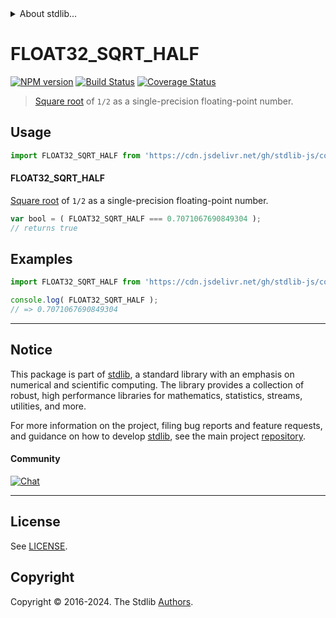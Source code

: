 <!--

@license Apache-2.0

Copyright (c) 2024 The Stdlib Authors.

Licensed under the Apache License, Version 2.0 (the "License");
you may not use this file except in compliance with the License.
You may obtain a copy of the License at

   http://www.apache.org/licenses/LICENSE-2.0

Unless required by applicable law or agreed to in writing, software
distributed under the License is distributed on an "AS IS" BASIS,
WITHOUT WARRANTIES OR CONDITIONS OF ANY KIND, either express or implied.
See the License for the specific language governing permissions and
limitations under the License.

-->


<details>
  <summary>
    About stdlib...
  </summary>
  <p>We believe in a future in which the web is a preferred environment for numerical computation. To help realize this future, we've built stdlib. stdlib is a standard library, with an emphasis on numerical and scientific computation, written in JavaScript (and C) for execution in browsers and in Node.js.</p>
  <p>The library is fully decomposable, being architected in such a way that you can swap out and mix and match APIs and functionality to cater to your exact preferences and use cases.</p>
  <p>When you use stdlib, you can be absolutely certain that you are using the most thorough, rigorous, well-written, studied, documented, tested, measured, and high-quality code out there.</p>
  <p>To join us in bringing numerical computing to the web, get started by checking us out on <a href="https://github.com/stdlib-js/stdlib">GitHub</a>, and please consider <a href="https://opencollective.com/stdlib">financially supporting stdlib</a>. We greatly appreciate your continued support!</p>
</details>

# FLOAT32_SQRT_HALF

[![NPM version][npm-image]][npm-url] [![Build Status][test-image]][test-url] [![Coverage Status][coverage-image]][coverage-url] <!-- [![dependencies][dependencies-image]][dependencies-url] -->

> [Square root][@stdlib/math/base/special/sqrtf] of `1/2` as a single-precision floating-point number.



<section class="usage">

## Usage

```javascript
import FLOAT32_SQRT_HALF from 'https://cdn.jsdelivr.net/gh/stdlib-js/constants-float32-sqrt-half@deno/mod.js';
```

#### FLOAT32_SQRT_HALF

[Square root][@stdlib/math/base/special/sqrtf] of `1/2` as a single-precision floating-point number.

```javascript
var bool = ( FLOAT32_SQRT_HALF === 0.7071067690849304 );
// returns true
```

</section>

<!-- /.usage -->

<section class="examples">

## Examples

<!-- TODO: better example -->

<!-- eslint no-undef: "error" -->

```javascript
import FLOAT32_SQRT_HALF from 'https://cdn.jsdelivr.net/gh/stdlib-js/constants-float32-sqrt-half@deno/mod.js';

console.log( FLOAT32_SQRT_HALF );
// => 0.7071067690849304
```

</section>

<!-- /.examples -->

<!-- C interface documentation. -->



<!-- Section for related `stdlib` packages. Do not manually edit this section, as it is automatically populated. -->

<section class="related">

</section>

<!-- /.related -->

<!-- Section for all links. Make sure to keep an empty line after the `section` element and another before the `/section` close. -->


<section class="main-repo" >

* * *

## Notice

This package is part of [stdlib][stdlib], a standard library with an emphasis on numerical and scientific computing. The library provides a collection of robust, high performance libraries for mathematics, statistics, streams, utilities, and more.

For more information on the project, filing bug reports and feature requests, and guidance on how to develop [stdlib][stdlib], see the main project [repository][stdlib].

#### Community

[![Chat][chat-image]][chat-url]

---

## License

See [LICENSE][stdlib-license].


## Copyright

Copyright &copy; 2016-2024. The Stdlib [Authors][stdlib-authors].

</section>

<!-- /.stdlib -->

<!-- Section for all links. Make sure to keep an empty line after the `section` element and another before the `/section` close. -->

<section class="links">

[npm-image]: http://img.shields.io/npm/v/@stdlib/constants-float32-sqrt-half.svg
[npm-url]: https://npmjs.org/package/@stdlib/constants-float32-sqrt-half

[test-image]: https://github.com/stdlib-js/constants-float32-sqrt-half/actions/workflows/test.yml/badge.svg?branch=main
[test-url]: https://github.com/stdlib-js/constants-float32-sqrt-half/actions/workflows/test.yml?query=branch:main

[coverage-image]: https://img.shields.io/codecov/c/github/stdlib-js/constants-float32-sqrt-half/main.svg
[coverage-url]: https://codecov.io/github/stdlib-js/constants-float32-sqrt-half?branch=main

<!--

[dependencies-image]: https://img.shields.io/david/stdlib-js/constants-float32-sqrt-half.svg
[dependencies-url]: https://david-dm.org/stdlib-js/constants-float32-sqrt-half/main

-->

[chat-image]: https://img.shields.io/gitter/room/stdlib-js/stdlib.svg
[chat-url]: https://app.gitter.im/#/room/#stdlib-js_stdlib:gitter.im

[stdlib]: https://github.com/stdlib-js/stdlib

[stdlib-authors]: https://github.com/stdlib-js/stdlib/graphs/contributors

[umd]: https://github.com/umdjs/umd
[es-module]: https://developer.mozilla.org/en-US/docs/Web/JavaScript/Guide/Modules

[deno-url]: https://github.com/stdlib-js/constants-float32-sqrt-half/tree/deno
[deno-readme]: https://github.com/stdlib-js/constants-float32-sqrt-half/blob/deno/README.md
[umd-url]: https://github.com/stdlib-js/constants-float32-sqrt-half/tree/umd
[umd-readme]: https://github.com/stdlib-js/constants-float32-sqrt-half/blob/umd/README.md
[esm-url]: https://github.com/stdlib-js/constants-float32-sqrt-half/tree/esm
[esm-readme]: https://github.com/stdlib-js/constants-float32-sqrt-half/blob/esm/README.md
[branches-url]: https://github.com/stdlib-js/constants-float32-sqrt-half/blob/main/branches.md

[stdlib-license]: https://raw.githubusercontent.com/stdlib-js/constants-float32-sqrt-half/main/LICENSE

[@stdlib/math/base/special/sqrtf]: https://github.com/stdlib-js/math-base-special-sqrtf/tree/deno

<!-- <related-links> -->

<!-- </related-links> -->

</section>

<!-- /.links -->

